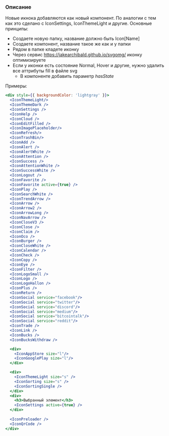 ### Описание

Новые икнока добавляются как новый компонент. По аналогии с тем как это сделано c IconSettings, IconThemeLight и другие. Основные принципы:

* Создаете новую папку, название должно быть Icon[Name]
* Создаете компонент, название такое же как и у папки
* Рядом в папке кладете иконку
* Через сервис https://jakearchibald.github.io/svgomg/ иконку оптимизируете
* Если у иконки есть состояние Normal, Hover и другие, нужно удалить все аттрибуты fill в файле svg
    * В компоненте добавить параметр *hasState*

Примеры:

```jsx
<div style={{ backgroundColor: 'lightgray' }}>
  <IconThemeLight/>
  <IconThemeDark />
  <IconSettings />
  <IconHelp />
  <IconCloud />
  <IconEditFilled />
  <IconImagePlaceholder/>
  <IconRefresh/>
  <IconTrashBin/>
  <IconAdd />
  <IconAlert />
  <IconAlertWhite />
  <IconAttention />
  <IconSuccess />
  <IconAttentionWhite />
  <IconSuccessWhite />
  <IconLogout />
  <IconFavorite />
  <IconFavorite active={true} />
  <IconPlay />
  <IconSearchWhite />
  <IconTrendArrow />
  <IconArrow />
  <IconArrow2 />
  <IconArrowLong />  
  <IconNavArrow />
  <IconCloseV3 />
  <IconClose />
  <IconClaim />
  <IconOco />
  <IconBurger />
  <IconCloseWhite />
  <IconCalendar />
  <IconCheck />
  <IconCopy />
  <IconEye />
  <IconFilter />  
  <IconLogoSmall />
  <IconLogo />
  <IconLogoHallon />
  <IconPlus />
  <IconReturn />
  <IconSocial service="facebook"/>
  <IconSocial service="twitter"/>
  <IconSocial service="discord"/>
  <IconSocial service="medium"/>
  <IconSocial service="bitcointalk"/>
  <IconSocial service="reddit"/>
  <IconTrade />
  <IconLink />
  <IconBucks />
  <IconBucksWithdraw />

  <div>
    <IconAppStore size="l"/>
    <IconGooglePlay size="l"/>
  </div>

  <div>
    <IconThemeLight size="s" />
    <IconSorting size="s" />
    <IconSortingSingle />
  </div>
  <div>
    <h3>Выбранный элемент</h3>
    <IconSettings active={true} />
  </div>
  
  <IconPreloader />
  <IconQrCode />
</div>
```
